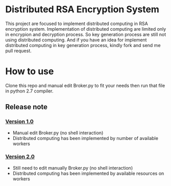 # Distributed RSA Encryption System

This project are focused to implement distributed computing in RSA encryption system. Implementation of distributed computing are limited only in encrypion and decryption process. So key generation process are still not using distributed computing. And if you have an idea for implement distributed computing in key generation process, kindly fork and send me pull request.

# How to use

Clone this repo and manual edit Broker.py to fit your needs then run that file in python 2.7 compiler.

## Release note
### [Version 1.0](https://github.com/sofyanarief/Distributed-RSA-Encryption-System/releases/tag/1.0) 
- Manual edit Broker.py (no shell interaction)
- Distributed computing has been implemented by number of available workers
### [Version 2.0](https://github.com/sofyanarief/Distributed-RSA-Encryption-System/releases/tag/2.0)
- Still need to edit manually Broker.py (no shell interaction)
- Distributed computing has been implemented by available resources on workers
